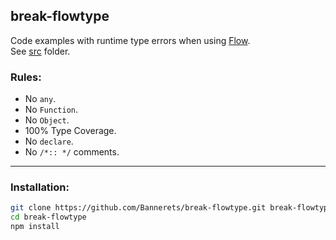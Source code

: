 ## break-flowtype

Code examples with runtime type errors when using [Flow](https://flow.org).  
See [src](src) folder.

### Rules:

- No `any`.
- No `Function`.
- No `Object`.
- 100% Type Coverage.
- No `declare`.
- No `/*:: */` comments.

----

### Installation:

```sh
git clone https://github.com/Bannerets/break-flowtype.git break-flowtype
cd break-flowtype
npm install
```

